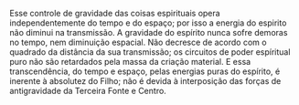 ﻿Esse controle de gravidade das coisas espirituais opera independentemente do tempo e do espaço; por isso a energia do espirito não diminui na transmissão. A gravidade do espírito nunca sofre demoras no tempo, nem diminuição espacial. Não decresce de acordo com o quadrado da distância da sua transmissão; os circuitos de poder espíritual puro não são retardados pela massa da criação material. E essa transcendência, do tempo e espaço, pelas energias puras do espírito, é inerente à absolutez do Filho; não é devida à interposição das forças de antigravidade da Terceira Fonte e Centro.